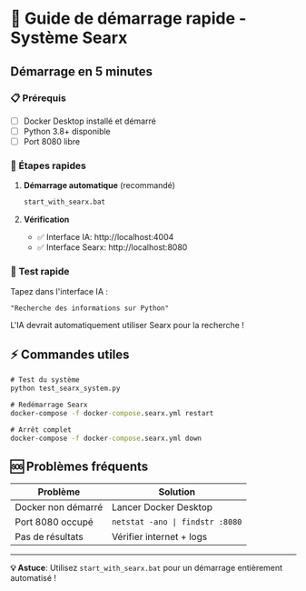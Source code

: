 # 🚀 Guide de démarrage rapide - Système Searx

## Démarrage en 5 minutes

### 📋 Prérequis
- [ ] Docker Desktop installé et démarré
- [ ] Python 3.8+ disponible
- [ ] Port 8080 libre

### 🎯 Étapes rapides

1. **Démarrage automatique** (recommandé)
   ```cmd
   start_with_searx.bat
   ```

2. **Vérification**
   - ✅ Interface IA: http://localhost:4004
   - ✅ Interface Searx: http://localhost:8080

### 🧪 Test rapide

Tapez dans l'interface IA :
```
"Recherche des informations sur Python"
```

L'IA devrait automatiquement utiliser Searx pour la recherche !

## ⚡ Commandes utiles

```cmd
# Test du système
python test_searx_system.py

# Redémarrage Searx
docker-compose -f docker-compose.searx.yml restart

# Arrêt complet
docker-compose -f docker-compose.searx.yml down
```

## 🆘 Problèmes fréquents

| Problème | Solution |
|----------|----------|
| Docker non démarré | Lancer Docker Desktop |
| Port 8080 occupé | `netstat -ano \| findstr :8080` |
| Pas de résultats | Vérifier internet + logs |

---
**💡 Astuce**: Utilisez `start_with_searx.bat` pour un démarrage entièrement automatisé !
